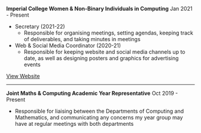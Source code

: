 **Imperial College Women & Non-Binary Individuals in Computing** <span class="date-range">Jan 2021 - Present</span>

- Secretary (2021-22)
    - Responsible for organising meetings, setting agendas, keeping track of deliverables, and taking minutes in meetings
- Web & Social Media Coordinator (2020-21)
    - Responsible for keeping website and social media channels up to date, as well as designing posters and graphics for advertising events

<a href="http://wic.doc.ic.ac.uk/" class="md-button" target="_blank">View Website</a>

<hr/>

**Joint Maths & Computing Academic Year Representative** <span class="date-range">Oct 2019 - Present</span>

- Responsible for liaising between the Departments of Computing and Mathematics, and communicating any concerns my year group may have at regular meetings with both departments  
